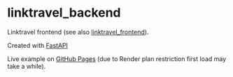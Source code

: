 # linktravel_backend

Linktravel frontend (see also [linktravel_frontend](https://github.com/dreamer20/linktravel_frontend)).

Created with [FastAPI](fastapi.tiangolo.com/)

Live example on [GitHub Pages](https://dreamer20.github.io/linktravel_frontend/) (due to Render plan restriction first load may take a while).